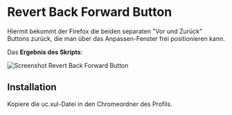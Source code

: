# Revert Back Forward Button
Hiermit bekommt der Firefox die beiden separaten "Vor und Zurück" Buttons zurück, die man über das Anpassen-Fenster frei 
positionieren kann.

Das **Ergebnis des Skripts**:

![Screenshot Revert Back Forward Button](https://github.com/ardiman/userChrome.js/raw/master/revertbackforwardbutton/scr_revertbackforwardbutton.png)

## Installation
Kopiere die uc.xul-Datei in den Chromeordner des Profils.

